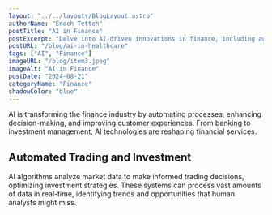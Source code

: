 ```yaml
---
layout: "../../layouts/BlogLayout.astro"
authorName: "Enoch Tetteh"
postTitle: "AI in Finance"
postExcerpt: "Delve into AI-driven innovations in finance, including automated trading, risk assessment, and personalized financial management."
postURL: "/blog/ai-in-healthcare"
tags: ["AI", "Finance"]
imageURL: "/blog/item3.jpeg"
imageAlt: "AI in Finance"
postDate: "2024-08-21"
categoryName: "Finance"
shadowColor: "blue"
---
```


AI is transforming the finance industry by automating processes, enhancing decision-making, and improving customer experiences. From banking to investment management, AI technologies are reshaping financial services.

## Automated Trading and Investment
AI algorithms analyze market data to make informed trading decisions, optimizing investment strategies. These systems can process vast amounts of data in real-time, identifying trends and opportunities that human analysts might miss.
